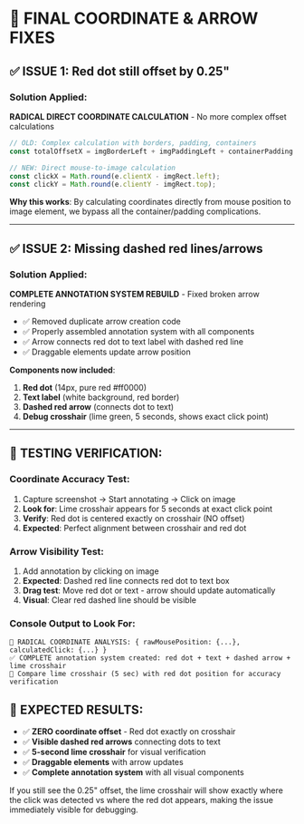 # 🎯 FINAL COORDINATE & ARROW FIXES

## ✅ **ISSUE 1: Red dot still offset by 0.25"**

### **Solution Applied**: 
**RADICAL DIRECT COORDINATE CALCULATION** - No more complex offset calculations
```javascript
// OLD: Complex calculation with borders, padding, containers
const totalOffsetX = imgBorderLeft + imgPaddingLeft + containerPadding...

// NEW: Direct mouse-to-image calculation
const clickX = Math.round(e.clientX - imgRect.left);
const clickY = Math.round(e.clientY - imgRect.top);
```

**Why this works**: By calculating coordinates directly from mouse position to image element, we bypass all the container/padding complications.

---

## ✅ **ISSUE 2: Missing dashed red lines/arrows**

### **Solution Applied**:
**COMPLETE ANNOTATION SYSTEM REBUILD** - Fixed broken arrow rendering
- ✅ Removed duplicate arrow creation code
- ✅ Properly assembled annotation system with all components
- ✅ Arrow connects red dot to text label with dashed red line
- ✅ Draggable elements update arrow position

**Components now included**:
1. **Red dot** (14px, pure red #ff0000)
2. **Text label** (white background, red border)  
3. **Dashed red arrow** (connects dot to text)
4. **Debug crosshair** (lime green, 5 seconds, shows exact click point)

---

## 🧪 **TESTING VERIFICATION**:

### **Coordinate Accuracy Test**:
1. Capture screenshot → Start annotating → Click on image
2. **Look for**: Lime crosshair appears for 5 seconds at exact click point
3. **Verify**: Red dot is centered exactly on crosshair (NO offset)
4. **Expected**: Perfect alignment between crosshair and red dot

### **Arrow Visibility Test**:
1. Add annotation by clicking on image
2. **Expected**: Dashed red line connects red dot to text box
3. **Drag test**: Move red dot or text - arrow should update automatically
4. **Visual**: Clear red dashed line should be visible

### **Console Output to Look For**:
```
🎯 RADICAL COORDINATE ANALYSIS: { rawMousePosition: {...}, calculatedClick: {...} }
✅ COMPLETE annotation system created: red dot + text + dashed arrow + lime crosshair
🎯 Compare lime crosshair (5 sec) with red dot position for accuracy verification
```

## 🎯 **EXPECTED RESULTS**:

- ✅ **ZERO coordinate offset** - Red dot exactly on crosshair
- ✅ **Visible dashed red arrows** connecting dots to text
- ✅ **5-second lime crosshair** for visual verification
- ✅ **Draggable elements** with arrow updates
- ✅ **Complete annotation system** with all visual components

If you still see the 0.25" offset, the lime crosshair will show exactly where the click was detected vs where the red dot appears, making the issue immediately visible for debugging.